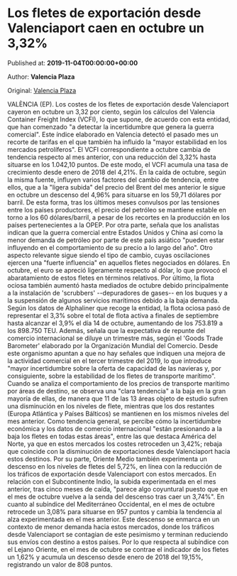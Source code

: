 
# Los fletes de exportación desde Valenciaport caen en octubre un 3,32%

Published at: **2019-11-04T00:00:00+00:00**

Author: **Valencia Plaza**

Original: [Valencia Plaza](https://valenciaplaza.com/los-fletes-de-exportacion-desde-valenciaport-caen-en-octubre-un-3-32)

VALÈNCIA (EP). Los costes de los fletes de exportación desde Valenciaport cayeron en octubre un 3,32 por ciento, según los cálculos del Valencia Container Freight Index (VCFI), lo que supone, de acuerdo con esta entidad, que han comenzado "a detectar la incertidumbre que genera la guerra comercial".
Este índice elaborado en Valencia detectó el pasado mes un recorte de tarifas en el que también ha influido la "mayor estabilidad en los mercados petrolíferos". El VCFI correspondiente a octubre cambia de tendencia respecto al mes anterior, con una reducción del 3,32% hasta situarse en los 1.042,10 puntos.
De este modo, el VCFI acumula una tasa de crecimiento desde enero de 2018 del 4,21%. En la caída de octubre, según la misma fuente, influyen varios factores del cambio de tendencia, entre ellos, que a la "ligera subida" del precio del Brent del mes anterior le sigue en octubre un descenso del 4,96% para situarse en los 59,71 dólares por barril.
De esta forma, tras los últimos meses convulsos por las tensiones entre los países productores, el precio del petróleo se mantiene estable en torno a los 60 dólares/barril, a pesar de los recortes en la producción en los países pertenecientes a la OPEP.
Por otra parte, señala que los analistas indican que la guerra comercial entre Estados Unidos y China así como la menor demanda de petróleo por parte de este país asiático "pueden estar influyendo en el comportamiento de su precio a lo largo del año".
Otro aspecto relevante sigue siendo el tipo de cambio, cuyas oscilaciones ejercen una "fuerte influencia" en aquellos fletes negociados en dólares. En octubre, el euro se apreció ligeramente respecto al dólar, lo que provocó el abaratamiento de estos fletes en términos relativos.
Por último, la flota ociosa también aumentó hasta mediados de octubre debido principalmente a la instalación de 'scrubbers' --depuradores de gases-- en los buques y a la suspensión de algunos servicios marítimos debido a la baja demanda.
Según los datos de Alphaliner que recoge la entidad, la flota ociosa pasó de representar el 3,3% sobre el total de flota activa a finales de septiembre hasta alcanzar el 3,9% el día 14 de octubre, aumentando de los 753.819 a los 898.750 TEU.
Además, señala que la expectativa de repunte del comercio internacional se diluye un trimestre más, según el 'Goods Trade Barometer' elaborado por la Organización Mundial del Comercio.
Desde este organismo apuntan a que no hay señales que indiquen una mejora de la actividad comercial en el tercer trimestre del 2019, lo que introduce "mayor incertidumbre sobre la oferta de capacidad de las navieras y, por consiguiente, sobre la estabilidad de los fletes de transporte marítimo".
Cuando se analiza el comportamiento de los precios de transporte marítimo por áreas de destino, se observa una "clara tendencia" a la baja en la gran mayoría de ellas, de manera que 11 de las 13 áreas objeto de estudio sufren una disminución en los niveles de flete, mientras que los dos restantes (Europa Atlántica y Países Bálticos) se mantienen en los mismos niveles del mes anterior.
Como tendencia general, se percibe cómo la incertidumbre económica y los datos de comercio internacional "están presionando a la baja los fletes en todas estas áreas", entre las que destaca América del Norte, ya que en estos mercados los costes retroceden un 3,42%; rebaja que coincide con la disminución de exportaciones desde Valenciaport hacia estos destinos.
Por su parte, Oriente Medio también experimenta un descenso en los niveles de fletes del 5,72%, en línea con la reducción de los tráficos de exportación desde Valenciaport con estos mercados.
En relación con el Subcontinente Indio, la subida experimentada en el mes anterior, tras cinco meses de caída, "parece algo coyuntural puesto que en el mes de octubre vuelve a la senda del descenso tras caer un 3,74%".
En cuanto al subíndice del Mediterráneo Occidental, en el mes de octubre retrocede un 3,08% para situarse en 957 puntos y cambia la tendencia al alza experimentada en el mes anterior. Este descenso se enmarca en un contexto de menor demanda hacia estos mercados, donde los tráficos desde Valenciaport se contagian de este pesimismo y terminan reduciendo sus envíos con destino a estos países.
Por lo que respecta al subíndice con el Lejano Oriente, en el mes de octubre se contrae el indicador de los fletes un 1,62% y acumula un descenso desde enero de 2018 del 19,15%, registrando un valor de 808 puntos.
